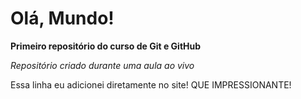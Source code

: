 # Olá, Mundo!
 **Primeiro repositório do curso de Git e GitHub**

*Repositório criado durante uma aula ao vivo*

Essa linha eu adicionei diretamente no site! QUE IMPRESSIONANTE!
